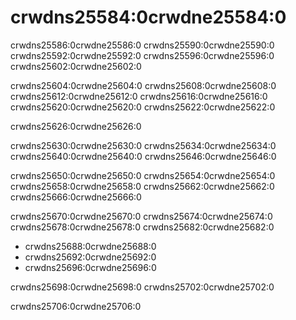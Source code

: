 # crwdns25584:0crwdne25584:0

crwdns25586:0crwdne25586:0 crwdns25590:0crwdne25590:0 crwdns25592:0crwdne25592:0 crwdns25596:0crwdne25596:0 crwdns25602:0crwdne25602:0

crwdns25604:0crwdne25604:0 crwdns25608:0crwdne25608:0 crwdns25612:0crwdne25612:0 crwdns25616:0crwdne25616:0 crwdns25620:0crwdne25620:0 crwdns25622:0crwdne25622:0

crwdns25626:0crwdne25626:0

crwdns25630:0crwdne25630:0 crwdns25634:0crwdne25634:0 crwdns25640:0crwdne25640:0 crwdns25646:0crwdne25646:0

crwdns25650:0crwdne25650:0 crwdns25654:0crwdne25654:0 crwdns25658:0crwdne25658:0 crwdns25662:0crwdne25662:0 crwdns25666:0crwdne25666:0

crwdns25670:0crwdne25670:0 crwdns25674:0crwdne25674:0 crwdns25678:0crwdne25678:0 crwdns25682:0crwdne25682:0

* crwdns25688:0crwdne25688:0
* crwdns25692:0crwdne25692:0
* crwdns25696:0crwdne25696:0

crwdns25698:0crwdne25698:0 crwdns25702:0crwdne25702:0

crwdns25706:0crwdne25706:0

